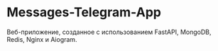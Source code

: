 # Messages-Telegram-App
Веб-приложение, созданное с использованием FastAPI, MongoDB, Redis, Nginx и Aiogram.
